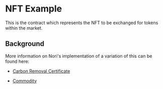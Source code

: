 # NFT Example

This is the contract which represents the NFT to be exchanged for tokens within the market.

## Background

More information on Nori's implementation of a variation of this can be found here:

- [Carbon Removal Certificate](https://github.com/nori-dot-eco/NIPs/blob/NIP-8-Carbon-Removal-Claim/NIP8_CarbonRemovalClaim.md)

- [Commodity](https://github.com/nori-dot-eco/contracts/tree/master/contracts/commodity)
